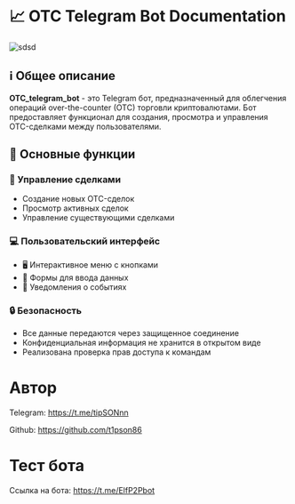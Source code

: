 # **📈 OTC Telegram Bot Documentation**
![sdsd](https://www.resizepixel.com/Image/scwdigivbmuz/Preview/out-222.jpg?v=7a281e1e-aa0b-4f52-b14d-d201768bbed5)
## ℹ️ Общее описание
**OTC_telegram_bot** - это Telegram бот, предназначенный для облегчения операций over-the-counter (OTC) торговли криптовалютами. Бот предоставляет функционал для создания, просмотра и управления OTC-сделками между пользователями.

## 🚀 Основные функции

### 🔄 Управление сделками
- Создание новых OTC-сделок
- Просмотр активных сделок
- Управление существующими сделками

### 💻 Пользовательский интерфейс
- 🖥️ Интерактивное меню с кнопками
- 📝 Формы для ввода данных
- 🔔 Уведомления о событиях

### 🔒 Безопасность
- Все данные передаются через защищенное соединение
- Конфиденциальная информация не хранится в открытом виде
- Реализована проверка прав доступа к командам

# Автор

Telegram: https://t.me/tipSONnn

Github: https://github.com/t1pson86


# Тест бота
Ссылка на бота: https://t.me/ElfP2Pbot